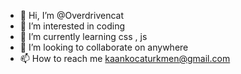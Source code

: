- 👋 Hi, I’m @Overdrivencat
- 👀 I’m interested in coding
- 🌱 I’m currently learning css , js
- 💞️ I’m looking to collaborate on anywhere
- 📫 How to reach me kaankocaturkmen@gmail.com

<!---
Overdrivencat/Overdrivencat is a ✨ special ✨ repository because its `README.md` (this file) appears on your GitHub profile.
You can click the Preview link to take a look at your changes.
--->
